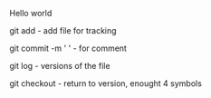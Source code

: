 Hello world

git add - add file for tracking

git commit -m '   ' - for comment

git log - versions of the file

git checkout - return to version, enought 4 symbols

